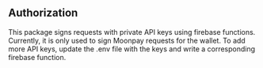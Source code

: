 ## Authorization

This package signs requests with private API keys using firebase functions. Currently, it is only used to sign Moonpay requests for the wallet. To add more API keys, update the .env file with the keys and write a corresponding firebase function.
